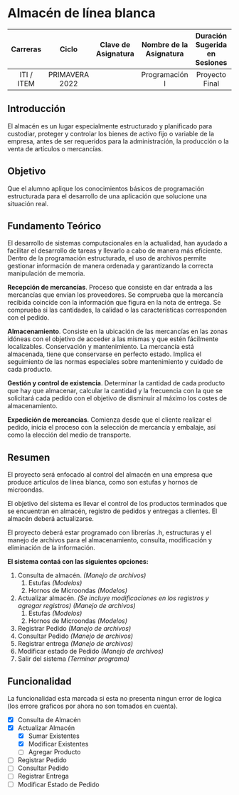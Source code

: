 # Almacén de línea blanca

| Carreras | Ciclo | Clave de Asignatura | Nombre de la Asignatura | Duración Sugerida en Sesiones | Materias en las que puede tener impacto |
| :-: | :-: | :-: | :-: | :-: | :-: |
| ITI / ITEM | PRIMAVERA 2022 | | Programación I | Proyecto Final | Programación II

## Introducción
El almacén es un lugar especialmente estructurado y planificado para custodiar, proteger y controlar los bienes de activo fijo o variable de la empresa, antes de ser requeridos para la administración, la producción o la venta de artículos o mercancías.

## Objetivo 
Que el alumno aplique los conocimientos básicos de programación estructurada para el desarrollo de una aplicación que solucione una situación real.

## Fundamento Teórico
El desarrollo de sistemas computacionales en la actualidad, han ayudado a facilitar el desarrollo de tareas y llevarlo a cabo de manera más eficiente. Dentro de la programación estructurada, el uso de archivos permite gestionar información de manera ordenada y garantizando la correcta manipulación de memoria.

**Recepción de mercancías**. Proceso que consiste en dar entrada a las mercancías que envían los proveedores. Se comprueba que la mercancía recibida coincide con la información que figura en la nota de entrega. Se comprueba si las cantidades, la calidad o las características corresponden con el pedido.

**Almacenamiento**. Consiste en la ubicación de las mercancías en las zonas idóneas con el objetivo de acceder a las mismas y que estén fácilmente localizables.
Conservación y mantenimiento. La mercancía está almacenada, tiene que conservarse en perfecto estado. Implica el seguimiento de las normas especiales sobre mantenimiento y cuidado de cada producto.

**Gestión y control de existencia**. Determinar la cantidad de cada producto que hay que almacenar, calcular la cantidad y la frecuencia con la que se solicitará cada pedido con el objetivo de disminuir al máximo los costes de almacenamiento.

**Expedición de mercancías**. Comienza desde que el cliente realizar el pedido, inicia el proceso con la selección de mercancía y embalaje, así como la elección del medio de transporte.

## Resumen
El proyecto será enfocado al control del almacén en una empresa que produce artículos de línea blanca, como son estufas y hornos de microondas.

El objetivo del sistema es llevar el control de los productos terminados que se encuentran en almacén, registro de pedidos y entregas a clientes. El almacén deberá actualizarse.

El proyecto deberá estar programado con librerías .h, estructuras y el manejo de archivos para el almacenamiento, consulta, modificación y eliminación de la información.

**El sistema contaá con las siguientes opciones:**
1. Consulta de almacén. *(Manejo de archivos)*
   1. Estufas *(Modelos)*
   2. Hornos de Microondas *(Modelos)*
2. Actualizar almacén. *(Se incluye modificaciones en los registros y agregar registros) (Manejo de archivos)*
   1. Estufas *(Modelos)*
   2. Hornos de Microondas *(Modelos)*
3. Registrar Pedido *(Manejo de archivos)*
4. Consultar Pedido *(Manejo de archivos)*
5. Registrar entrega *(Manejo de archivos)*
6. Modificar estado de Pedido *(Manejo de archivos)*
7. Salir del sistema *(Terminar programa)*

## Funcionalidad
La funcionalidad esta marcada si esta no presenta ningun error de logica (los errore graficos por ahora no son tomados en cuenta).
- [X] Consulta de Almacén
- [X] Actualizar Almacén
  - [X] Sumar Existentes
  - [X] Modificar Existentes
  - [ ] Agregar Producto
- [ ] Registrar Pedido
- [ ] Consultar Pedido
- [ ] Registrar Entrega
- [ ] Modificar Estado de Pedido 